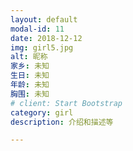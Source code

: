 ```yaml
---
layout: default
modal-id: 11
date: 2018-12-12
img: girl5.jpg
alt: 昵称
家乡: 未知
生日: 未知
年龄: 未知
胸围: 未知
# client: Start Bootstrap
category: girl
description: 介绍和描述等

---
```

